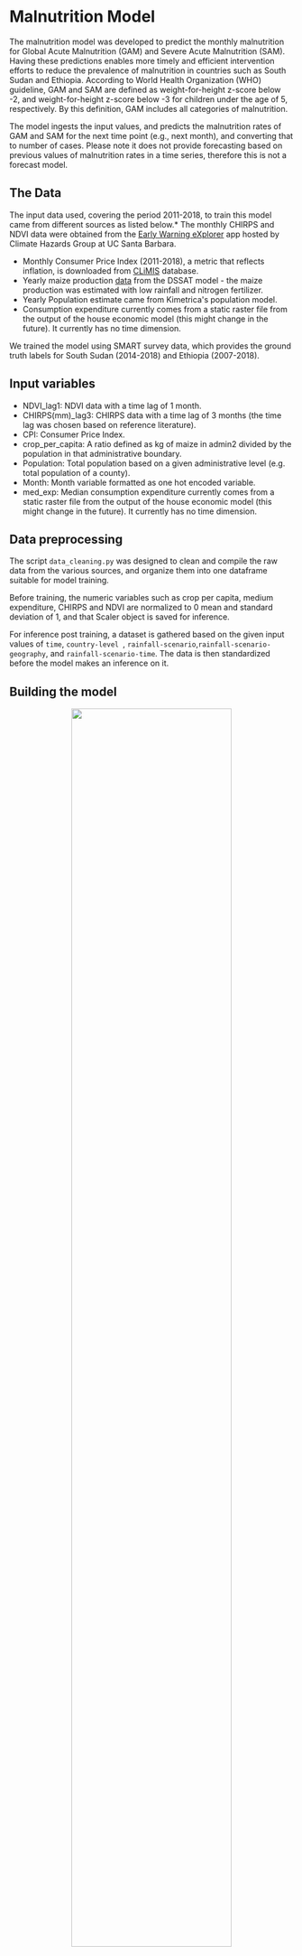 # Malnutrition Model

The malnutrition model was developed to predict the monthly malnutrition for Global Acute Malnutrition (GAM) and Severe Acute Malnutrition (SAM). Having these predictions enables more timely and efficient intervention efforts to reduce the prevalence of malnutrition in countries such as South Sudan and Ethiopia. According to World Health Organization (WHO) guideline, GAM and SAM are defined as weight-for-height z-score below -2, and weight-for-height z-score below -3 for children under the age of 5, respectively. By this definition, GAM includes all categories of malnutrition.

The model ingests the input values, and predicts the malnutrition rates of GAM and SAM for the next time point (e.g., next month), and converting that to number of cases. Please note it does not provide forecasting based on previous values of malnutrition rates in a time series, therefore this is not a forecast model.

## The Data

The input data used, covering the period 2011-2018, to train this model came from different sources as listed below.* The monthly CHIRPS and NDVI data were obtained from the [Early Warning eXplorer](https://earlywarning.usgs.gov/fews/ewx/index.html?region=ea-af) app hosted by Climate Hazards Group at UC Santa Barbara.
* Monthly  Consumer Price Index (2011-2018), a metric that reflects inflation,  is downloaded from [CLiMIS](http://climis-southsudan.org/dashboard) database.
* Yearly maize production [data](https://data.kimetrica.com/dataset/fecfeff6-32af-44fb-98ae-23fd875b7d28/resource/e927fb8d-9f38-4683-9da9-76509b4d3855) from the DSSAT model - the maize production was estimated with low rainfall and nitrogen fertilizer.
* Yearly Population estimate came from Kimetrica's population model.
* Consumption expenditure currently comes from a static raster file from the output of the house economic model (this might change in the future). It currently has no time dimension.

We trained the model using SMART survey data, which provides the ground truth labels for South Sudan (2014-2018) and Ethiopia (2007-2018).

## Input variables

* NDVI_lag1: NDVI data with a time lag of 1 month.
* CHIRPS(mm)_lag3: CHIRPS data with a time lag of 3 months (the time lag was chosen based on reference literature).
* CPI: Consumer Price Index.
* crop_per_capita: A ratio defined as kg of maize in admin2 divided by the population in that administrative boundary.
* Population: Total population based on a given administrative level (e.g. total population of a county).
* Month: Month variable formatted as one hot encoded variable.
* med_exp: Median consumption expenditure currently comes from a static raster file from the output of the house economic model (this might change in the future). It currently has no time dimension.

## Data preprocessing

The script `data_cleaning.py` was designed to clean and compile the raw data from the various sources, and organize them into one dataframe suitable for model training. 

Before training, the numeric variables such as crop per capita, medium expenditure, CHIRPS and NDVI are normalized to 0 mean and standard deviation of 1, and that Scaler object is saved for inference.

For inference post training, a dataset is gathered based on the given input values of `time`, `country-level `, `rainfall-scenario`,`rainfall-scenario-geography`, and `rainfall-scenario-time`. The data is then standardized before the model makes an inference on it.

## Building the model

<div align='center'><fig><img src="GBM.png"  width="75%" height="75%"><figcaption>Fig.1. The general workflow of the malnutrition model. </figcaption></div>
<br>
For building the predictive model, a Gradient Boosting Machine (GBM) regression model was used. GBM model is composed of an ensemble of decision trees and works well with nonlinear data; it learns iteratively based on the error of the previous tree and places greater weight on samples with a bigger error value. 

Two models are trained on the same input variables for the target variables of GAM and SAM, and the hyperparameters are optimized using RandomSearch and cross validation. The model is chosen based on having the best cross validation metric. The training and test sets were organized as follows,

* South Sudan: training dataset for time points < 2018; validation dataset for time points >= 2018. 
* Ethiopia:  training dataset for time points < 2014; validation dataset for time points >= 2014. 

The r<sup>2</sup> values of GAM and SAM predictions on validation dataset were 0.3826 and 0.5780, respectively.
When making prediction on new data (inference), the model returns the predicted malnutrition rate on the 
county (Admin2) level. The number of malnutrition cases is subsequently calculated using the corresponding population data for people under the age of 5.

## Using the model (inference)

When using the pretrained model for inference, the input data needs to be in a tabular format (e.g. import from .csv file) with these columns headings (one hot encoding for the months in alphabetical order):  [`NDVI_lag1`, `Population`, `CPI`, `crop_per_capita`, `CHIRPS(mm)_lag3`, `med_exp`, `Apr`,  `Aug`, `Dec`, `Feb`, `Jan`, `Jul`, `Jun`, `Mar`, `May`, `Nov`, `Oct`, `Sep`, `Month`, `Year`,  `Time`], where the last three variables are there for output visualization and they are not used in the inference prediction. 

Note that before prediction, the scaler object from training is required to standardize the continuous variables `NDVI_lag1`, `Population`, `CPI`, `crop_per_capita`, `CHIRPS(mm)_lag3`, `med_exp` to 0 mean with standard deviation of 1.

All of the data wrangling steps are executed via the Luigi tasks in `tasks.py`.

## Outputs of the model

The monthly outputs of the malnutrition model from `MalnutInference` and `MalnutritionInferenceGeoJSON` reflect scenario parameters as defined in `GlobalParameters` class from `utils/scenario_tasks/functions/ScenarioDefinition.py`. The model currently returns monthly output in various formats of `.csv`, `.tiff` (raster), and `.geojson` for user-specified time range and geography. If the user wants tabular format of the malnutrition prediction aggregated on the admin2 level, the task for that is `MalnutInference` which will return a `.csv` file, and the task `MalnutritionInferenceGeoJSON` returns a `.geojson` file which contains geospatial coordinates. For hi-res raster of the malnutrition cases (1km^2 grid), the task to use is `HiResRasterMasked`.

An example snippet of the output for `MalnutritionInferenceGeoJSON` is shown below. The `.geojson` file can be opened as shapefiles in QGIS or as geopandas Dataframe in Python.

```
{
"type": "FeatureCollection",
"crs": { "type": "name", "properties": { "name": "urn:ogc:def:crs:OGC:1.3:CRS84" } },
"features": [
{ "type": "Feature", "properties": { "gam_rate": 0.14481504841489326, "sam_rate": 0.015567234132331553, "gam_number": 3504, "sam_number": 376, "gam_scenario": 3504, "sam_scenario": 376, "gam_rate_scenario": 0.14481504841489326, "sam_rate_scenario": 0.015567234132331553, "admin1": "Central Equatoria", "admin2": "Morobo", "country": "South Sudan", "Month": "May", "Year": 2018, "start": "2018-05-01", "end": "2018-06-01", "precipitation(mm)": 34.14864, "precipitation(mm)_scenario": 42.458301544189453, "rainfall_scenario": "high" }, "geometry": { "type": "Polygon", "coordinates": [ [ [ 30.557781290000037, 3.628754622000031 ], [ 30.560611415000039, 3.633943122000062 ], [ 30.560847165000041, 3.638188247000073 ], [ 30.566271540000059, 3.640074997000056 ], [ 30.568394165000029, 3.641961747000039 ], [ 30.570045040000025, 3.645027622000043 ], ...]] }}}
```

For raster output from tasks `HiResRasterMasked`, it contains two bands, one for GAM cases and one for SAM cases (baseline condition). It currently does not have the bands for cases based on rainfall scenario to keep the files lightweight. The raster files can be further processed using the Rasterio package in Python.
<div align='center'><fig><img src="example_raster.png"  width="75%" height="75%"><figcaption>Fig.2. An example raster for a one-month GAM prediction for Ethiopia. It has two raster bands - band 1 for GAM cases and band 2 for SAM cases. </figcaption></div>
<br>


## Quickstart code

To run a Luigi task in a local environment, make sure the PYTHONPATH has been set to the right directories. It's recommended to run this inside Docker container built with Kimetrica's pre-defined requirements and dependencies (see instructions [here](https://gitlab.com/kimetrica/darpa/darpa)). Once the system is setup, in the terminal enter the Darpa root directory, execute `luigi --module <file_name> <task_name> --local-scheduler`, this will trigger the task with the default `GlobalParameters` which corresponds to **South Sudan**. For example, if the user wants the geojson file as the output for malnutrition prediction, run `luigi --module models.malnutrition_model.tasks models.malnutrition_model.tasks.MalnutritionInferenceGeoJSON --local-scheduler` and the `.json` file will be in the appropriate output folder. 
If the user wishes to override the default `GlobalParameters` values such as the variable `time`, specify the value using command-line flag. For example, to run the model pipeline for time interval of 
January - February in 2017 with high rainfall scenario, specify the command this way: 
```bash
luigi --module models.malnutrition_model.tasks models.malnutrition_model.tasks.MalnutritionInferenceGeoJSON \
--time 2017-01-01-2017-03-01 --rainfall-scenario high --local-scheduler
```
The `time` object dates are non-inclusive, meaning in this case it won't include the month of March.

Currently, the following example command can trigger the prediction output file for **Ethiopia**, 
```bash
luigi --module models.malnutrition_model.tasks models.malnutrition_model.tasks.MalnutritionInferenceGeoJSON \
--time 2015-01-01-2015-06-01 --rainfall-scenario-time 2015-05-01-2015-05-10 --country-level Ethiopia \
--rainfall-scenario high --local-scheduler
```

## Constraints

The complete input data available for Ethiopia is in the time window of Jan, 2007 - Apr, 2019. For South Sudan, the data is avaialable
from June 2011 - Apr, 2019. Currently, it can only perform inferences for South Sudan and Ethiopia.

### reference
[1]Ikeda, T., Behera, S.K., Morioka, Y. et al. Seasonally lagged effects of climatic factors on malaria incidence in South Africa. Sci Rep 7, 2458 (2017). https://doi.org/10.1038/s41598-017-02680-6
